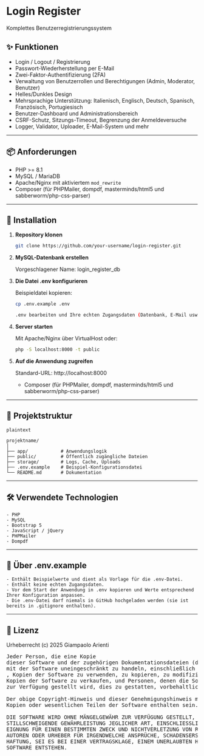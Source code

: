 # Login Register

Komplettes Benutzerregistrierungssystem

## ✨ Funktionen

- Login / Logout / Registrierung
- Passwort-Wiederherstellung per E-Mail
- Zwei-Faktor-Authentifizierung (2FA)
- Verwaltung von Benutzerrollen und Berechtigungen (Admin, Moderator, Benutzer)
- Helles/Dunkles Design
- Mehrsprachige Unterstützung: Italienisch, Englisch, Deutsch, Spanisch, Französisch, Portugiesisch
- Benutzer-Dashboard und Administrationsbereich
- CSRF-Schutz, Sitzungs-Timeout, Begrenzung der Anmeldeversuche
- Logger, Validator, Uploader, E-Mail-System und mehr

---

## 📦 Anforderungen

- PHP >= 8.1
- MySQL / MariaDB
- Apache/Nginx mit aktiviertem `mod_rewrite`
- Composer (für PHPMailer, dompdf, masterminds/html5 und sabberworm/php-css-parser)

---

## 🚀 Installation

1. **Repository klonen**
   ```bash
   git clone https://github.com/your-username/login-register.git
   
2. **MySQL-Datenbank erstellen**

	Vorgeschlagener Name: login_register_db
	
3. **Die Datei .env konfigurieren**

	Beispieldatei kopieren:
	
	```bash
	cp .env.example .env

	.env bearbeiten und Ihre echten Zugangsdaten (Datenbank, E-Mail usw.) einfügen.
	
4. **Server starten**

	Mit Apache/Nginx über VirtualHost oder:
	
	```bash
	php -S localhost:8000 -t public
	
5. **Auf die Anwendung zugreifen**

	Standard-URL: http://localhost:8000
	- Composer (für PHPMailer, dompdf, masterminds/html5 und sabberworm/php-css-parser)

---

## 📄 Projektstruktur
	plaintext

	projektname/
	│
	├── app/            # Anwendungslogik
	├── public/         # Öffentlich zugängliche Dateien
	├── storage/        # Logs, Cache, Uploads
	├── .env.example    # Beispiel-Konfigurationsdatei
	└── README.md       # Dokumentation

---

## 🛠 Verwendete Technologien

	- PHP
	- MySQL
	- Bootstrap 5
	- JavaScript / jQuery
	- PHPMailer
	- Dompdf
	
---
	
## 📄 Über .env.example

	- Enthält Beispielwerte und dient als Vorlage für die .env-Datei.
	- Enthält keine echten Zugangsdaten.
	- Vor dem Start der Anwendung in .env kopieren und Werte entsprechend Ihrer Konfiguration anpassen.
	- Die .env-Datei darf niemals in GitHub hochgeladen werden (sie ist bereits in .gitignore enthalten).

---
	
## 🧾 Lizenz

Urheberrecht (c) 2025 Giampaolo Arienti

<pre>Jeder Person, die eine Kopie
dieser Software und der zugehörigen Dokumentationsdateien (die "Software") erwirbt, wird hiermit kostenlos die Erlaubnis erteilt,
mit der Software uneingeschränkt zu handeln, einschließlich und ohne Einschränkung der Rechte
, Kopien der Software zu verwenden, zu kopieren, zu modifizieren, zusammenzuführen, zu veröffentlichen, zu vertreiben, Unterlizenzen zu vergeben und/oder
Kopien der Software zu verkaufen, und Personen, denen die Software
zur Verfügung gestellt wird, dies zu gestatten, vorbehaltlich der folgenden Bedingungen:

Der obige Copyright-Hinweis und dieser Genehmigungshinweis müssen in allen
Kopien oder wesentlichen Teilen der Software enthalten sein.

DIE SOFTWARE WIRD OHNE MÄNGELGEWÄHR ZUR VERFÜGUNG GESTELLT, OHNE AUSDRÜCKLICHE ODER
STILLSCHWEIGENDE GEWÄHRLEISTUNG JEGLICHER ART, EINSCHLIESSLICH, ABER NICHT BESCHRÄNKT AUF DIE GEWÄHRLEISTUNG DER MARKTGÄNGIGKEIT,
EIGNUNG FÜR EINEN BESTIMMTEN ZWECK UND NICHTVERLETZUNG VON RECHTEN. IN KEINEM FALL SIND DIE
AUTOREN ODER URHEBER FÜR IRGENDWELCHE ANSPRÜCHE, SCHADENSERSATZANSPRÜCHE ODER SONSTIGE
HAFTUNG, SEI ES BEI EINER VERTRAGSKLAGE, EINEM UNERLAUBTEN HANDEL ODER AUF ANDERE WEISE, HAFTBAR, DIE AUS, DURCH ODER IM ZUSAMMENHANG MIT DER SOFTWARE ODER DER NUTZUNG ODER ANDEREN HANDLUNGEN DER
SOFTWARE ENTSTEHEN.</pre>